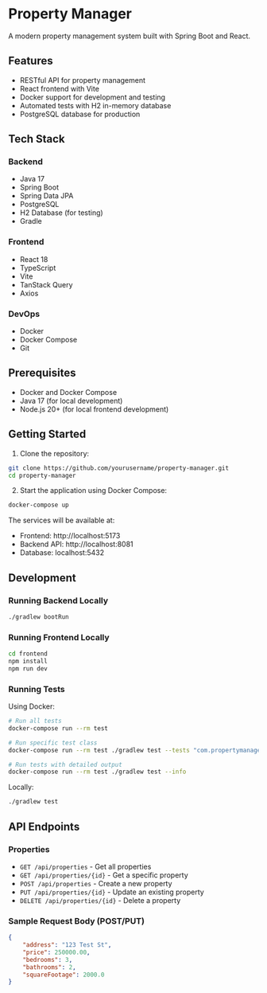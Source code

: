# Property Manager

A modern property management system built with Spring Boot and React.

## Features

- RESTful API for property management
- React frontend with Vite
- Docker support for development and testing
- Automated tests with H2 in-memory database
- PostgreSQL database for production

## Tech Stack

### Backend
- Java 17
- Spring Boot
- Spring Data JPA
- PostgreSQL
- H2 Database (for testing)
- Gradle

### Frontend
- React 18
- TypeScript
- Vite
- TanStack Query
- Axios

### DevOps
- Docker
- Docker Compose
- Git

## Prerequisites

- Docker and Docker Compose
- Java 17 (for local development)
- Node.js 20+ (for local frontend development)

## Getting Started

1. Clone the repository:
```bash
git clone https://github.com/yourusername/property-manager.git
cd property-manager
```

2. Start the application using Docker Compose:
```bash
docker-compose up
```

The services will be available at:
- Frontend: http://localhost:5173
- Backend API: http://localhost:8081
- Database: localhost:5432

## Development

### Running Backend Locally

```bash
./gradlew bootRun
```

### Running Frontend Locally

```bash
cd frontend
npm install
npm run dev
```

### Running Tests

Using Docker:
```bash
# Run all tests
docker-compose run --rm test

# Run specific test class
docker-compose run --rm test ./gradlew test --tests "com.propertymanager.controller.PropertyControllerTest"

# Run tests with detailed output
docker-compose run --rm test ./gradlew test --info
```

Locally:
```bash
./gradlew test
```

## API Endpoints

### Properties

- `GET /api/properties` - Get all properties
- `GET /api/properties/{id}` - Get a specific property
- `POST /api/properties` - Create a new property
- `PUT /api/properties/{id}` - Update an existing property
- `DELETE /api/properties/{id}` - Delete a property

### Sample Request Body (POST/PUT)

```json
{
    "address": "123 Test St",
    "price": 250000.00,
    "bedrooms": 3,
    "bathrooms": 2,
    "squareFootage": 2000.0
}
```